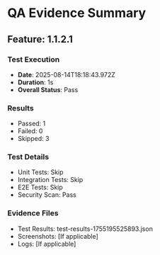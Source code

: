 # QA Evidence Summary

## Feature: 1.1.2.1

### Test Execution
- **Date**: 2025-08-14T18:18:43.972Z
- **Duration**: 1s
- **Overall Status**: Pass

### Results
- Passed: 1
- Failed: 0
- Skipped: 3

### Test Details
- Unit Tests: Skip
- Integration Tests: Skip
- E2E Tests: Skip
- Security Scan: Pass

### Evidence Files
- Test Results: test-results-1755195525893.json
- Screenshots: [If applicable]
- Logs: [If applicable]
